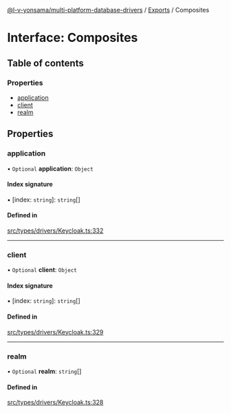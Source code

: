 [@l-v-yonsama/multi-platform-database-drivers](../README.md) / [Exports](../modules.md) / Composites

# Interface: Composites

## Table of contents

### Properties

- [application](Composites.md#application)
- [client](Composites.md#client)
- [realm](Composites.md#realm)

## Properties

### application

• `Optional` **application**: `Object`

#### Index signature

▪ [index: `string`]: `string`[]

#### Defined in

[src/types/drivers/Keycloak.ts:332](https://github.com/l-v-yonsama/db-drivers/blob/2dbc968/src/types/drivers/Keycloak.ts#L332)

___

### client

• `Optional` **client**: `Object`

#### Index signature

▪ [index: `string`]: `string`[]

#### Defined in

[src/types/drivers/Keycloak.ts:329](https://github.com/l-v-yonsama/db-drivers/blob/2dbc968/src/types/drivers/Keycloak.ts#L329)

___

### realm

• `Optional` **realm**: `string`[]

#### Defined in

[src/types/drivers/Keycloak.ts:328](https://github.com/l-v-yonsama/db-drivers/blob/2dbc968/src/types/drivers/Keycloak.ts#L328)
